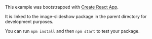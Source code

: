 This example was bootstrapped with [Create React App](https://github.com/facebook/create-react-app).

It is linked to the image-slideshow package in the parent directory for development purposes.

You can run `npm install` and then `npm start` to test your package.
